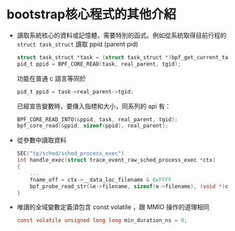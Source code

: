 # bootstrap核心程式的其他介紹

- 讀取系統核心的資料或記憶體，需要特別的函式。例如從系統取得目前行程的 `struct task_struct` 讀取 ppid (parent pid)

    ```c
    struct task_struct *task = (struct task_struct *)bpf_get_current_task();
    pid_t ppid = BPF_CORE_READ(task, real_parent, tgid);
    ```

    功能在普通 c 語言等同於

    ```c
    pid_t ppid = task->real_parent->tgid;
    ```

    已經宣告變數時，要傳入指標和大小，同系列的 api 有：
    
    ```c
    BPF_CORE_READ_INTO(&ppid, task, real_parent, tgid);
    bpf_core_read(&ppid, sizeof(ppid), real_parent);
    ```

- 從參數中讀取資料

    ```c
    SEC("tp/sched/sched_process_exec")
    int handle_exec(struct trace_event_raw_sched_process_exec *ctx)
    {
        ...
        fname_off = ctx->__data_loc_filename & 0xFFFF
        bpf_probe_read_str(&e->filename, sizeof(e->filename), (void *)ctx + fname_off);
    }
    ```

- 唯讀的全域變數定義須包含 const volatile ，跟 MMIO 操作的道理相同

    ```c
    const volatile unsigned long long min_duration_ns = 0;
    ```

